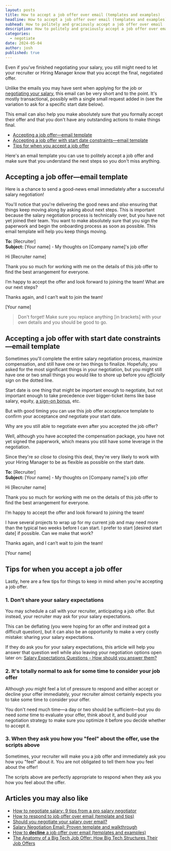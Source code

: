 ```yaml
---
layout: posts
title: How to accept a job offer over email (templates and examples)
headline: How to accept a job offer over email (templates and examples)
subhead: How to politely and graciously accept a job offer over email
description: How to politely and graciously accept a job offer over email with templates and examples, including how to request a specific start date
categories:
  - negotiate
date: 2024-05-04
author: josh
published: true
---
```

Even if you've finished negotiating your salary, you still might need to let your recruiter or Hiring Manager know that you accept the final, negotiated offer.

Unlike the emails you may have sent when applying for the job or [negotiating your salary](/salary-negotiation-email-sample/), this email can be very short and to the point. It's mostly transactional, possibly with a single small request added in (see the variation to ask for a specific start date below).

This email can also help you make absolutely sure that you formally accept their offer and that you don't have any outstanding actions to make things final.

<ul class="arrows">
  <li><i class="fas fa-arrow-circle-right"></i><a href="#accept-offer-template">Accepting a job offer—email template</a></li>
	<li><i class="fas fa-arrow-circle-right"></i><a href="#accept-offer-with-start-date-constraints-template">Accepting a job offer with start date constraints—email template</a></li>
	<li><i class="fas fa-arrow-circle-right"></i><a href="#accept-tips">Tips for when you accept a job offer</a></li>
</ul>

Here's an email template you can use to politely accept a job offer and make sure that you understand the next steps so you don't miss anything.

## <a name="accept-offer-template"></a>Accepting a job offer—email template

Here is a chance to send a good-news email immediately after a successful salary negotiation! 

You'll notice that you're delivering the good news and _also_ ensuring that things keep moving along by asking about next steps. This is important because the salary negotiation process is technically over, but you have not yet joined their team. You want to make absolutely sure that you sign the paperwork and begin the onboarding process as soon as possible. This email template will help you keep things moving.

<div class="email-block">
  <div class="masthead">
    <p><i class="fas fa-circle"></i><i class="fas fa-circle"></i><i class="fas fa-circle"></i></p>
  </div>
  <div class="email-header">
	 <p>
	 	<strong>To:</strong> [Recruiter]<br>
		<strong>Subject:</strong> [Your name] - My thoughts on [Company name]'s job offer
	 </p>
  </div>
  <div class="email-copy">
		<p>Hi [Recruiter name]</p>
		<p>Thank you so much for working with me on the details of this job offer to find the best arrangement for everyone.</p>
		<p>I’m happy to accept the offer and look forward to joining the team! What are our next steps?</p>
		<p>Thanks again, and I can’t wait to join the team!</p>
		<p>[Your name]</p>
  </div>
</div>

<blockquote class="ico writing-callout">
  <p><span>Don't forget!</span> Make sure you replace anything [in brackets] with your own details and you should be good to go.</p>
</blockquote>

## <a name="accept-offer-with-start-date-constraints-template"></a>Accepting a job offer with start date constraints—email template

Sometimes you'll complete the entire salary negotiation process, maximize compensation, and still have one or two things to finalize. Hopefully, you asked for the most significant things in your negotiation, but you might still have one or two small things you would like to shore up before you _officially_ sign on the dotted line.

Start date is one thing that might be important enough to negotiate, but not important enough to take precedence over bigger-ticket items like base salary, equity, [a sign-on bonus](/sign-on-bonus-overview/), etc. 

But with good timing you can use this job offer acceptance template to confirm your acceptance _and_ negotiate your start date.

Why are you still able to negotiate even after you accepted the job offer?

Well, although you have accepted the compensation package, you have not yet signed the paperwork, which means you still have some leverage in the negotiation. 

Since they're _so close_ to closing this deal, they're very likely to work with your Hiring Manager to be as flexible as possible on the start date.

<div class="email-block">
  <div class="masthead">
    <p><i class="fas fa-circle"></i><i class="fas fa-circle"></i><i class="fas fa-circle"></i></p>
  </div>
  <div class="email-header">
	 <p>
	 	<strong>To:</strong> [Recruiter]<br>
		<strong>Subject:</strong> [Your name] - My thoughts on [Company name]'s job offer
	 </p>
  </div>
  <div class="email-copy">
		<p>Hi [Recruiter name]</p>
		<p>Thank you so much for working with me on the details of this job offer to find the best arrangement for everyone.</p>
		<p>I’m happy to accept the offer and look forward to joining the team!</p>
		<p>I have several projects to wrap up for my current job and may need more than the typical two weeks before I can start. I prefer to start [desired start date] if possible. Can we make that work?</p>
		<p>Thanks again, and I can’t wait to join the team!</p>
		<p>[Your name]</p>
  </div>
</div>

## <a name="accept-tips"></a>Tips for when you accept a job offer

Lastly, here are a few tips for things to keep in mind when you're accepting a job offer.

### 1. Don't share your salary expectations

You may schedule a call with your recruiter, anticipating a job offer. But instead, your recruiter may ask for your salary expectations.

This can be deflating (you were hoping for an offer and instead got a difficult question), but it can also be an opportunity to make a very costly mistake: sharing your salary expectations.

If they do ask you for your salary expectations, this article will help you answer that question well while also leaving your negotiation options open later on: [Salary Expectations Questions - How should you answer them?](https://fearlesssalarynegotiation.com/salary-expectations-interview-question/)

### 2. It's totally normal to ask for some time to consider your job offer

Although _you_ might feel a lot of pressure to respond and either accept or decline your offer immediately, your recruiter almost certainly expects you to take some time to consider your offer.

You don't need much time—a day or two should be sufficient—but you do need _some_ time to evaluate your offer, think about it, and build your negotiation strategy to make sure you optimize it before you decide whether to accept it.

### 3. When they ask you how you "feel" about the offer, use the scripts above

Sometimes, your recruiter will make you a job offer and immediately ask you how you "feel" about it. You are not obligated to tell them how you feel about the offer!

The scripts above are perfectly appropriate to respond when they ask you how you feel about the offer.

## Articles you may also like

- [How to negotiate salary: 9 tips from a pro salary negotiator](/salary-negotiation-guide/)
- [How to respond to job offer over email (template and tips)](respond-to-job-offer-email)
- [Should you negotiate your salary over email?](/should-you-negotiate-salary-over-email/)
- [Salary Negotiation Email: Proven template and walkthrough](/salary-negotiation-email-sample/)
- [How to **decline** a job offer over email (templates and examples)](decline-job-offer-email)
- [The Anatomy of a Big Tech Job Offer: How Big Tech Structures Their Job Offers](/big-tech-job-offer-overview/)
